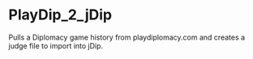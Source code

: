 PlayDip_2_jDip
==============

Pulls a Diplomacy game history from playdiplomacy.com and creates a judge file to import into jDip.
